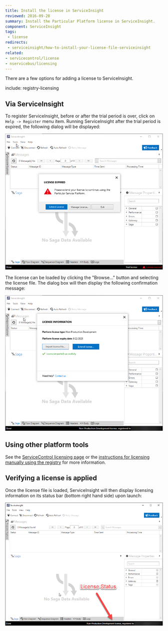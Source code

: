 ```yaml
---
title: Install the license in ServiceInsight
reviewed: 2016-09-28
summary: Install the Particular Platform license in ServiceInsight.
component: ServiceInsight
tags:
 - license
redirects:
 - serviceinsight/how-to-install-your-license-file-serviceinsight
related:
- servicecontrol/license
- nservicebus/licensing
---
```


There are a few options for adding a license to ServiceInsight.

include: registry-licensing


## Via ServiceInsight

To register ServiceInsight, before or after the trial period is over, click on `Help -> Register` menu item. Running ServiceInsight after the trial period is expired, the following dialog will be displayed:

![trial period expiration](images/trial-period-expiration.png)

The license can be loaded by clicking the "Browse..." button and selecting the license file. The dialog box will then display the following confirmation message:

![trial period licensed](images/trial-period-licensed.png)


## Using other platform tools

See the [ServiceControl licensing page](/servicecontrol/license.md) or the [instructions for licensing manually using the registry](/nservicebus/licensing/?version=core_6#license-management-using-the-registry) for more information.


## Verifying a license is applied

Once the license file is loaded, ServiceInsight will then display licensing information on its status bar (bottom right hand side) upon launch:

![license verified](images/license-verified.png 'width=500')